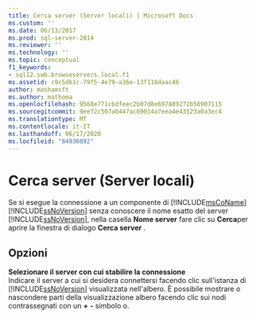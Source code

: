 ```yaml
---
title: Cerca server (Server locali) | Microsoft Docs
ms.custom: ''
ms.date: 06/13/2017
ms.prod: sql-server-2014
ms.reviewer: ''
ms.technology: ''
ms.topic: conceptual
f1_keywords:
- sql12.swb.browseservers.local.f1
ms.assetid: c9c5db1c-79f5-4e79-a36e-13f118daac46
author: mashamsft
ms.author: mathoma
ms.openlocfilehash: 9568e771cbdfeec2b07d8e697889272b50907115
ms.sourcegitcommit: 9ee72c507ab447ac69014a7eea4e43523a0a3ec4
ms.translationtype: MT
ms.contentlocale: it-IT
ms.lasthandoff: 06/17/2020
ms.locfileid: "84936092"
---
```

# <a name="browse-for-servers-local-servers"></a>Cerca server (Server locali)
  Se si esegue la connessione a un componente di [!INCLUDE[msCoName](../includes/msconame-md.md)] [!INCLUDE[ssNoVersion](../includes/ssnoversion-md.md)] senza conoscere il nome esatto del server [!INCLUDE[ssNoVersion](../includes/ssnoversion-md.md)], nella casella **Nome server** fare clic su **Cerca**per aprire la finestra di dialogo **Cerca server** .  
  
## <a name="options"></a>Opzioni  
 **Selezionare il server con cui stabilire la connessione**  
 Indicare il server a cui si desidera connettersi facendo clic sull'istanza di [!INCLUDE[ssNoVersion](../includes/ssnoversion-md.md)] visualizzata nell'albero. È possibile mostrare o nascondere parti della visualizzazione albero facendo clic sui nodi contrassegnati con un **+** **-** simbolo o.  
  
  
